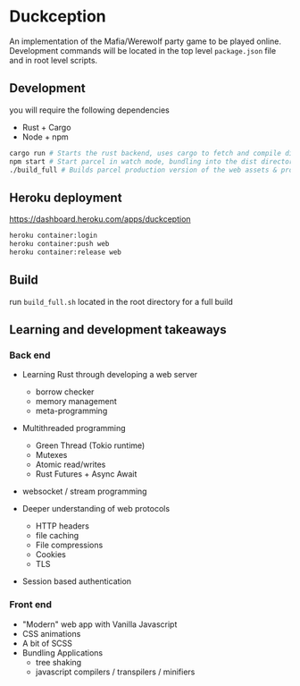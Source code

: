 # Duckception

An implementation of the Mafia/Werewolf party game to be played online. Development commands will be located in the top level ```package.json``` file and in root level scripts.

## Development

you will require the following dependencies
- Rust + Cargo
- Node + npm

```bash 
cargo run # Starts the rust backend, uses cargo to fetch and compile directories
npm start # Start parcel in watch mode, bundling into the dist directory
./build_full # Builds parcel production version of the web assets & production version of server in docker container
```

## Heroku deployment
https://dashboard.heroku.com/apps/duckception
```bash
heroku container:login
heroku container:push web
heroku container:release web
```
## Build

run ```build_full.sh``` located in the root directory for a full build

## Learning and development takeaways

### Back end

- Learning Rust through developing a web server
  - borrow checker
  - memory management
  - meta-programming 

- Multithreaded programming 
  - Green Thread (Tokio runtime)
  - Mutexes
  - Atomic read/writes
  - Rust Futures + Async Await

- websocket / stream programming

- Deeper understanding of web protocols
  - HTTP headers
  - file caching 
  - File compressions
  - Cookies
  - TLS

- Session based authentication

### Front end

- "Modern" web app with Vanilla Javascript
- CSS animations
- A bit of SCSS
- Bundling Applications
  - tree shaking
  - javascript compilers / transpilers / minifiers